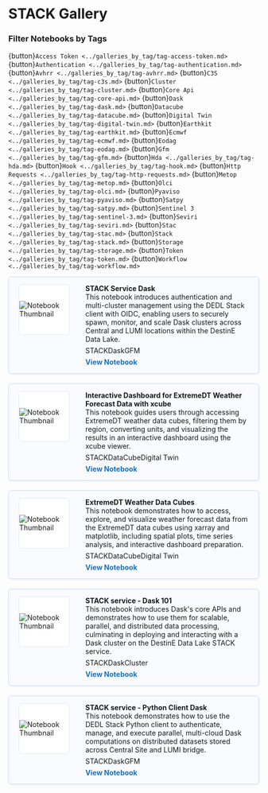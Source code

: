 # STACK Gallery

### Filter Notebooks by Tags

{button}`Access Token <../galleries_by_tag/tag-access-token.md>`
{button}`Authentication <../galleries_by_tag/tag-authentication.md>`
{button}`Avhrr <../galleries_by_tag/tag-avhrr.md>`
{button}`C3S <../galleries_by_tag/tag-c3s.md>`
{button}`Cluster <../galleries_by_tag/tag-cluster.md>`
{button}`Core Api <../galleries_by_tag/tag-core-api.md>`
{button}`Dask <../galleries_by_tag/tag-dask.md>`
{button}`Datacube <../galleries_by_tag/tag-datacube.md>`
{button}`Digital Twin <../galleries_by_tag/tag-digital-twin.md>`
{button}`Earthkit <../galleries_by_tag/tag-earthkit.md>`
{button}`Ecmwf <../galleries_by_tag/tag-ecmwf.md>`
{button}`Eodag <../galleries_by_tag/tag-eodag.md>`
{button}`Gfm <../galleries_by_tag/tag-gfm.md>`
{button}`Hda <../galleries_by_tag/tag-hda.md>`
{button}`Hook <../galleries_by_tag/tag-hook.md>`
{button}`Http Requests <../galleries_by_tag/tag-http-requests.md>`
{button}`Metop <../galleries_by_tag/tag-metop.md>`
{button}`Olci <../galleries_by_tag/tag-olci.md>`
{button}`Pyaviso <../galleries_by_tag/tag-pyaviso.md>`
{button}`Satpy <../galleries_by_tag/tag-satpy.md>`
{button}`Sentinel 3 <../galleries_by_tag/tag-sentinel-3.md>`
{button}`Seviri <../galleries_by_tag/tag-seviri.md>`
{button}`Stac <../galleries_by_tag/tag-stac.md>`
{button}`Stack <../galleries_by_tag/tag-stack.md>`
{button}`Storage <../galleries_by_tag/tag-storage.md>`
{button}`Token <../galleries_by_tag/tag-token.md>`
{button}`Workflow <../galleries_by_tag/tag-workflow.md>`

<div style="display: flex; flex-direction: column; gap: 20px; max-width: 800px;">
<div class="notebook-card" data-tags="STACK Dask GFM" style="display: flex; align-items: flex-start; border: 1px solid #cddff1; border-radius: 6px; padding: 14px 20px; background-color: #f9fbfe; box-shadow: 1px 1px 4px #dfeaf5;">
  <div style="width: 100px; height: 100px; flex-shrink: 0; display: flex; align-items: center; justify-content: center; background-color: #fff; border: 1px solid #e0eaf5; border-radius: 6px; overflow: hidden; margin-right: 32px;">
    <img src="../img/dask.png" alt="Notebook Thumbnail" style="max-width: 100%; max-height: 100%; object-fit: contain;">
  </div>
  <div style="flex: 1;">
    <strong>STACK Service Dask</strong><br>
    This notebook introduces authentication and multi-cluster management using the DEDL Stack client with OIDC, enabling users to securely spawn, monitor, and scale Dask clusters across Central and LUMI locations within the DestinE Data Lake.
    <div style="margin: 6px 0;">
      <span class="tag">STACK</span><span class="tag">Dask</span><span class="tag">GFM</span>
    </div>
    <a href="../production/STACK/DEDL_StackService_Dask.ipynb" style="text-decoration: none; color: #1d70b8; font-weight: bold;">View Notebook</a>
  </div>
</div>
<div class="notebook-card" data-tags="STACK DataCube Digital Twin" style="display: flex; align-items: flex-start; border: 1px solid #cddff1; border-radius: 6px; padding: 14px 20px; background-color: #f9fbfe; box-shadow: 1px 1px 4px #dfeaf5;">
  <div style="width: 100px; height: 100px; flex-shrink: 0; display: flex; align-items: center; justify-content: center; background-color: #fff; border: 1px solid #e0eaf5; border-radius: 6px; overflow: hidden; margin-right: 32px;">
    <img src="../img/xcube.png" alt="Notebook Thumbnail" style="max-width: 100%; max-height: 100%; object-fit: contain;">
  </div>
  <div style="flex: 1;">
    <strong>Interactive Dashboard for ExtremeDT Weather Forecast Data with xcube</strong><br>
    This notebook guides users through accessing ExtremeDT weather data cubes, filtering them by region, converting units, and visualizing the results in an interactive dashboard using the xcube viewer.
    <div style="margin: 6px 0;">
      <span class="tag">STACK</span><span class="tag">DataCube</span><span class="tag">Digital Twin</span>
    </div>
    <a href="../production/STACK/ExtremeDT-DataCube-xViewer.ipynb" style="text-decoration: none; color: #1d70b8; font-weight: bold;">View Notebook</a>
  </div>
</div>
<div class="notebook-card" data-tags="STACK DataCube Digital Twin" style="display: flex; align-items: flex-start; border: 1px solid #cddff1; border-radius: 6px; padding: 14px 20px; background-color: #f9fbfe; box-shadow: 1px 1px 4px #dfeaf5;">
  <div style="width: 100px; height: 100px; flex-shrink: 0; display: flex; align-items: center; justify-content: center; background-color: #fff; border: 1px solid #e0eaf5; border-radius: 6px; overflow: hidden; margin-right: 32px;">
    <img src="../img/EUMETSAT-logo.png" alt="Notebook Thumbnail" style="max-width: 100%; max-height: 100%; object-fit: contain;">
  </div>
  <div style="flex: 1;">
    <strong>ExtremeDT Weather Data Cubes</strong><br>
    This notebook demonstrates how to access, explore, and visualize weather forecast data from the ExtremeDT data cubes using xarray and matplotlib, including spatial plots, time series analysis, and interactive dashboard preparation.
    <div style="margin: 6px 0;">
      <span class="tag">STACK</span><span class="tag">DataCube</span><span class="tag">Digital Twin</span>
    </div>
    <a href="../production/STACK/ExtremeDT-DataCube.ipynb" style="text-decoration: none; color: #1d70b8; font-weight: bold;">View Notebook</a>
  </div>
</div>
<div class="notebook-card" data-tags="STACK Dask Cluster" style="display: flex; align-items: flex-start; border: 1px solid #cddff1; border-radius: 6px; padding: 14px 20px; background-color: #f9fbfe; box-shadow: 1px 1px 4px #dfeaf5;">
  <div style="width: 100px; height: 100px; flex-shrink: 0; display: flex; align-items: center; justify-content: center; background-color: #fff; border: 1px solid #e0eaf5; border-radius: 6px; overflow: hidden; margin-right: 32px;">
    <img src="../img/EUMETSAT-icon.png" alt="Notebook Thumbnail" style="max-width: 100%; max-height: 100%; object-fit: contain;">
  </div>
  <div style="flex: 1;">
    <strong>STACK service - Dask 101</strong><br>
    This notebook introduces Dask's core APIs and demonstrates how to use them for scalable, parallel, and distributed data processing, culminating in deploying and interacting with a Dask cluster on the DestinE Data Lake STACK service.
    <div style="margin: 6px 0;">
      <span class="tag">STACK</span><span class="tag">Dask</span><span class="tag">Cluster</span>
    </div>
    <a href="../production/STACK/STACK-Dask-101.ipynb" style="text-decoration: none; color: #1d70b8; font-weight: bold;">View Notebook</a>
  </div>
</div>
<div class="notebook-card" data-tags="STACK Dask GFM" style="display: flex; align-items: flex-start; border: 1px solid #cddff1; border-radius: 6px; padding: 14px 20px; background-color: #f9fbfe; box-shadow: 1px 1px 4px #dfeaf5;">
  <div style="width: 100px; height: 100px; flex-shrink: 0; display: flex; align-items: center; justify-content: center; background-color: #fff; border: 1px solid #e0eaf5; border-radius: 6px; overflow: hidden; margin-right: 32px;">
    <img src="../img/dask.png" alt="Notebook Thumbnail" style="max-width: 100%; max-height: 100%; object-fit: contain;">
  </div>
  <div style="flex: 1;">
    <strong>STACK service - Python Client Dask</strong><br>
    This notebook demonstrates how to use the DEDL Stack Python client to authenticate, manage, and execute parallel, multi-cloud Dask computations on distributed datasets stored across Central Site and LUMI bridge.
    <div style="margin: 6px 0;">
      <span class="tag">STACK</span><span class="tag">Dask</span><span class="tag">GFM</span>
    </div>
    <a href="../production/STACK/STACK-Python-Client-Dask.ipynb" style="text-decoration: none; color: #1d70b8; font-weight: bold;">View Notebook</a>
  </div>
</div>
</div>